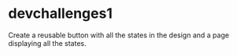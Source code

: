 # devchallenges1
Create a reusable button with all the states in the design and a page displaying all the states.

